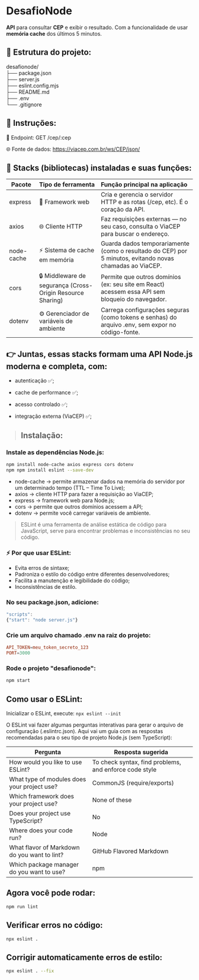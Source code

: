 # DesafioNode
**API** para consultar **CEP** e exibir o resultado. Com a funcionalidade de usar **memória cache** dos últimos 5 minutos.

## 📁 Estrutura do projeto:

desafionode/   
├── package.json   
├── server.js  
├── eslint.config.mjs   
├── README.md   
├── .env   
└── .gitignore


## 📄 Instruções:

🔗 Endpoint: GET /cep/:cep

🌐 Fonte de dados: https://viacep.com.br/ws/CEP/json/


## 🧩 Stacks (bibliotecas) instaladas e suas funções:

| Pacote | Tipo de ferramenta | Função principal na aplicação |
| ------------- |:-------------|:-------------|
| express | 🧠 Framework web | Cria e gerencia o servidor HTTP e as rotas (/cep, etc). É o coração da API. |
| axios | 🌐 Cliente HTTP | Faz requisições externas — no seu caso, consulta o ViaCEP para buscar o endereço. |
| node-cache |⚡ Sistema de cache em memória | Guarda dados temporariamente (como o resultado do CEP) por 5 minutos, evitando novas chamadas ao ViaCEP. | 
| cors | 🔒 Middleware de segurança (Cross-Origin Resource Sharing) | Permite que outros domínios (ex: seu site em React) acessem essa API sem bloqueio do navegador. |
| dotenv | ⚙️ Gerenciador de variáveis de ambiente | Carrega configurações seguras (como tokens e senhas) do arquivo .env, sem expor no código-fonte. |

## 👉 Juntas, essas stacks formam uma API Node.js moderna e completa, com:

- autenticação ✅;

- cache de performance ✅;

- acesso controlado ✅;

- integração externa (ViaCEP) ✅;

> ## Instalação:

### Instale as dependências Node.js: 

```bash
npm install node-cache axios express cors dotenv
npm npm install eslint --save-dev
```

- node-cache → permite armazenar dados na memória do servidor por um determinado tempo (TTL – Time To Live);
- axios → cliente HTTP para fazer a requisição ao ViaCEP;
- express → framework web para Node.js;
- cors → permite que outros domínios acessem a API;
- dotenv → permite você carregar variáveis de ambiente.   

> ESLint é uma ferramenta de análise estática de código para JavaScript, serve para encontrar problemas e inconsistências no seu código.   

### ⚡ Por que usar ESLint:
* Evita erros de sintaxe;
* Padroniza o estilo do código entre diferentes desenvolvedores;
* Facilita a manutenção e legibilidade do código;
* Inconsistências de estilo.

### No seu package.json, adicione:

 ```js
 "scripts":
 {"start": "node server.js"}
 ```

### Crie um arquivo chamado .env na raiz do projeto:

 ```conf
 API_TOKEN=meu_token_secreto_123
 PORT=3000
 ```

### Rode o projeto "desafionode":

```bash
npm start
```   

## Como usar o ESLint:

Inicializar o ESLint, execute: `npx eslint --init`

O ESLint vai fazer algumas perguntas interativas para gerar o arquivo de configuração (.eslintrc.json).
Aqui vai um guia com as respostas recomendadas para o seu tipo de projeto Node.js (sem TypeScript):

| Pergunta | Resposta sugerida |
| ------------- |-------------| 
| How would you like to use ESLint? | To check syntax, find problems, and enforce code style |
| What type of modules does your project use? | CommonJS (require/exports) | 
| Which framework does your project use? | None of these | 
| Does your project use TypeScript? | No | 
| Where does your code run? | Node | 
| What flavor of Markdown do you want to lint? | GitHub Flavored Markdown | 
| Which package manager do you want to use? | npm |

## Agora você pode rodar:

```bash
npm run lint
```

## Verificar erros no código:

```bash
npx eslint .
```

## Corrigir automaticamente erros de estilo:

```bash
npx eslint . --fix
```
